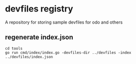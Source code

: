 # devfiles registry

A repository for storing sample devfiles for odo and others

## regenerate index.json

```
cd tools
go run cmd/index/index.go -devfiles-dir ../devfiles -index ../devfiles/index.json
```
